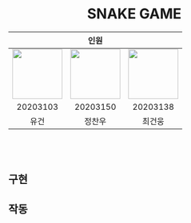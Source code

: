 <h1 align='center'> SNAKE GAME </h1>

<div align='center'>

<table>
    <thead>
        <tr>
            <th colspan="6"> 인원 </th>
        </tr>
    </thead>
    <tbody>
        <tr>
          <tr>
            <td align='center'><a href="https://github.com/Pr0d0"><img src="https://avatars.githubusercontent.com/u/65989284?v=4" width="100" height="100"></td>
            <td align='center'><a href="https://github.com/ddugel3"><img
src="https://avatars.githubusercontent.com/u/56158371?v=4" width="100" height="100"></td>
            <td align='center'><a href="https://github.com/chanwoo000"><img
src="https://avatars.githubusercontent.com/u/66253711?v=4" width="100" height="100"></td>
          </tr>
          <tr>
            <td align='center'>20203103</td>
            <td align='center'>20203150</td>
            <td align='center'>20203138</td>
          </tr>
          <tr>
            <td align='center'>유건</td>
            <td align='center'>정찬우</td>
            <td align='center'>최건웅</td>
          </tr>
        </tr>
    </tbody>
</table>
</div>

&nbsp;  
---
## 구현


## 작동
